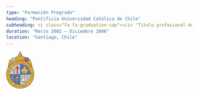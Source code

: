```yaml
---
type: "Formación Pregrado"
heading: "Pontificia Universidad Católica de Chile"
subheading: <i class="fa fa-graduation-cap"></i> "Título profesional de Geógrafo"
duration: "Marzo 2002 – Diciembre 2006"
location: "Santiago, Chile"
---
```

![](images/logo3.jpg "UC")
